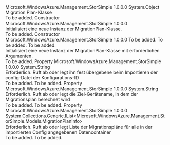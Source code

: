 <Type Name="MigrationPlan" FullName="Microsoft.WindowsAzure.Management.StorSimple.Models.MigrationPlan">
  <TypeSignature Language="C#" Value="public class MigrationPlan" />
  <TypeSignature Language="ILAsm" Value=".class public auto ansi beforefieldinit MigrationPlan extends System.Object" />
  <TypeSignature Language="DocId" Value="T:Microsoft.WindowsAzure.Management.StorSimple.Models.MigrationPlan" />
  <TypeSignature Language="VB.NET" Value="Public Class MigrationPlan" />
  <TypeSignature Language="F#" Value="type MigrationPlan = class" />
  <AssemblyInfo>
    <AssemblyName>Microsoft.WindowsAzure.Management.StorSimple</AssemblyName>
    <AssemblyVersion>1.0.0.0</AssemblyVersion>
  </AssemblyInfo>
  <Base>
    <BaseTypeName>System.Object</BaseTypeName>
  </Base>
  <Interfaces />
  <Docs>
    <summary>
            Migration Plan-Klasse
            </summary>
    <remarks>To be added.</remarks>
  </Docs>
  <Members>
    <Member MemberName=".ctor">
      <MemberSignature Language="C#" Value="public MigrationPlan ();" />
      <MemberSignature Language="ILAsm" Value=".method public hidebysig specialname rtspecialname instance void .ctor() cil managed" />
      <MemberSignature Language="DocId" Value="M:Microsoft.WindowsAzure.Management.StorSimple.Models.MigrationPlan.#ctor" />
      <MemberSignature Language="VB.NET" Value="Public Sub New ()" />
      <MemberType>Constructor</MemberType>
      <AssemblyInfo>
        <AssemblyName>Microsoft.WindowsAzure.Management.StorSimple</AssemblyName>
        <AssemblyVersion>1.0.0.0</AssemblyVersion>
      </AssemblyInfo>
      <Parameters />
      <Docs>
        <summary>
            Initialisiert eine neue Instanz der MigrationPlan-Klasse.
            </summary>
        <remarks>To be added.</remarks>
      </Docs>
    </Member>
    <Member MemberName=".ctor">
      <MemberSignature Language="C#" Value="public MigrationPlan (string configId, string deviceName, System.Collections.Generic.List&lt;Microsoft.WindowsAzure.Management.StorSimple.Models.MigrationPlanInfo&gt; migrationPlanInfo);" />
      <MemberSignature Language="ILAsm" Value=".method public hidebysig specialname rtspecialname instance void .ctor(string configId, string deviceName, class System.Collections.Generic.List`1&lt;class Microsoft.WindowsAzure.Management.StorSimple.Models.MigrationPlanInfo&gt; migrationPlanInfo) cil managed" />
      <MemberSignature Language="DocId" Value="M:Microsoft.WindowsAzure.Management.StorSimple.Models.MigrationPlan.#ctor(System.String,System.String,System.Collections.Generic.List{Microsoft.WindowsAzure.Management.StorSimple.Models.MigrationPlanInfo})" />
      <MemberSignature Language="VB.NET" Value="Public Sub New (configId As String, deviceName As String, migrationPlanInfo As List(Of MigrationPlanInfo))" />
      <MemberSignature Language="F#" Value="new Microsoft.WindowsAzure.Management.StorSimple.Models.MigrationPlan : string * string * System.Collections.Generic.List&lt;Microsoft.WindowsAzure.Management.StorSimple.Models.MigrationPlanInfo&gt; -&gt; Microsoft.WindowsAzure.Management.StorSimple.Models.MigrationPlan" Usage="new Microsoft.WindowsAzure.Management.StorSimple.Models.MigrationPlan (configId, deviceName, migrationPlanInfo)" />
      <MemberType>Constructor</MemberType>
      <AssemblyInfo>
        <AssemblyName>Microsoft.WindowsAzure.Management.StorSimple</AssemblyName>
        <AssemblyVersion>1.0.0.0</AssemblyVersion>
      </AssemblyInfo>
      <Parameters>
        <Parameter Name="configId" Type="System.String" />
        <Parameter Name="deviceName" Type="System.String" />
        <Parameter Name="migrationPlanInfo" Type="System.Collections.Generic.List&lt;Microsoft.WindowsAzure.Management.StorSimple.Models.MigrationPlanInfo&gt;" />
      </Parameters>
      <Docs>
        <param name="configId">To be added.</param>
        <param name="deviceName">To be added.</param>
        <param name="migrationPlanInfo">To be added.</param>
        <summary>
            Initialisiert eine neue Instanz der MigrationPlan-Klasse mit erforderlichen Argumenten.
            </summary>
        <remarks>To be added.</remarks>
      </Docs>
    </Member>
    <Member MemberName="ConfigId">
      <MemberSignature Language="C#" Value="public string ConfigId { get; set; }" />
      <MemberSignature Language="ILAsm" Value=".property instance string ConfigId" />
      <MemberSignature Language="DocId" Value="P:Microsoft.WindowsAzure.Management.StorSimple.Models.MigrationPlan.ConfigId" />
      <MemberSignature Language="VB.NET" Value="Public Property ConfigId As String" />
      <MemberSignature Language="F#" Value="member this.ConfigId : string with get, set" Usage="Microsoft.WindowsAzure.Management.StorSimple.Models.MigrationPlan.ConfigId" />
      <MemberType>Property</MemberType>
      <AssemblyInfo>
        <AssemblyName>Microsoft.WindowsAzure.Management.StorSimple</AssemblyName>
        <AssemblyVersion>1.0.0.0</AssemblyVersion>
      </AssemblyInfo>
      <ReturnValue>
        <ReturnType>System.String</ReturnType>
      </ReturnValue>
      <Docs>
        <summary>
            Erforderlich. Ruft ab oder legt ihn fest übergebene beim Importieren der config-Datei der Konfigurations-ID
            </summary>
        <value>To be added.</value>
        <remarks>To be added.</remarks>
      </Docs>
    </Member>
    <Member MemberName="DeviceName">
      <MemberSignature Language="C#" Value="public string DeviceName { get; set; }" />
      <MemberSignature Language="ILAsm" Value=".property instance string DeviceName" />
      <MemberSignature Language="DocId" Value="P:Microsoft.WindowsAzure.Management.StorSimple.Models.MigrationPlan.DeviceName" />
      <MemberSignature Language="VB.NET" Value="Public Property DeviceName As String" />
      <MemberSignature Language="F#" Value="member this.DeviceName : string with get, set" Usage="Microsoft.WindowsAzure.Management.StorSimple.Models.MigrationPlan.DeviceName" />
      <MemberType>Property</MemberType>
      <AssemblyInfo>
        <AssemblyName>Microsoft.WindowsAzure.Management.StorSimple</AssemblyName>
        <AssemblyVersion>1.0.0.0</AssemblyVersion>
      </AssemblyInfo>
      <ReturnValue>
        <ReturnType>System.String</ReturnType>
      </ReturnValue>
      <Docs>
        <summary>
            Erforderlich. Ruft ab oder legt die Ziel-Gerätename, in dem der Migrationsplan berechnet wird
            </summary>
        <value>To be added.</value>
        <remarks>To be added.</remarks>
      </Docs>
    </Member>
    <Member MemberName="MigrationPlanInfo">
      <MemberSignature Language="C#" Value="public System.Collections.Generic.IList&lt;Microsoft.WindowsAzure.Management.StorSimple.Models.MigrationPlanInfo&gt; MigrationPlanInfo { get; set; }" />
      <MemberSignature Language="ILAsm" Value=".property instance class System.Collections.Generic.IList`1&lt;class Microsoft.WindowsAzure.Management.StorSimple.Models.MigrationPlanInfo&gt; MigrationPlanInfo" />
      <MemberSignature Language="DocId" Value="P:Microsoft.WindowsAzure.Management.StorSimple.Models.MigrationPlan.MigrationPlanInfo" />
      <MemberSignature Language="VB.NET" Value="Public Property MigrationPlanInfo As IList(Of MigrationPlanInfo)" />
      <MemberSignature Language="F#" Value="member this.MigrationPlanInfo : System.Collections.Generic.IList&lt;Microsoft.WindowsAzure.Management.StorSimple.Models.MigrationPlanInfo&gt; with get, set" Usage="Microsoft.WindowsAzure.Management.StorSimple.Models.MigrationPlan.MigrationPlanInfo" />
      <MemberType>Property</MemberType>
      <AssemblyInfo>
        <AssemblyName>Microsoft.WindowsAzure.Management.StorSimple</AssemblyName>
        <AssemblyVersion>1.0.0.0</AssemblyVersion>
      </AssemblyInfo>
      <ReturnValue>
        <ReturnType>System.Collections.Generic.IList&lt;Microsoft.WindowsAzure.Management.StorSimple.Models.MigrationPlanInfo&gt;</ReturnType>
      </ReturnValue>
      <Docs>
        <summary>
            Erforderlich. Ruft ab oder legt Liste der Migrationspläne für alle in der importierten Config angegebenen Datencontainer
            </summary>
        <value>To be added.</value>
        <remarks>To be added.</remarks>
      </Docs>
    </Member>
  </Members>
</Type>